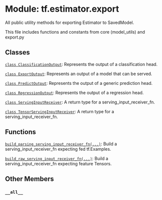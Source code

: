 <div itemscope itemtype="http://developers.google.com/ReferenceObject">
<meta itemprop="name" content="tf.estimator.export" />
<meta itemprop="path" content="Stable" />
<meta itemprop="property" content="__all__"/>
</div>

# Module: tf.estimator.export

All public utility methods for exporting Estimator to SavedModel.

This file includes functions and constants from core (model_utils) and export.py

## Classes

[`class ClassificationOutput`](../../tf/estimator/export/ClassificationOutput.md): Represents the output of a classification head.

[`class ExportOutput`](../../tf/estimator/export/ExportOutput.md): Represents an output of a model that can be served.

[`class PredictOutput`](../../tf/estimator/export/PredictOutput.md): Represents the output of a generic prediction head.

[`class RegressionOutput`](../../tf/estimator/export/RegressionOutput.md): Represents the output of a regression head.

[`class ServingInputReceiver`](../../tf/estimator/export/ServingInputReceiver.md): A return type for a serving_input_receiver_fn.

[`class TensorServingInputReceiver`](../../tf/estimator/export/TensorServingInputReceiver.md): A return type for a serving_input_receiver_fn.

## Functions

[`build_parsing_serving_input_receiver_fn(...)`](../../tf/estimator/export/build_parsing_serving_input_receiver_fn.md): Build a serving_input_receiver_fn expecting fed tf.Examples.

[`build_raw_serving_input_receiver_fn(...)`](../../tf/estimator/export/build_raw_serving_input_receiver_fn.md): Build a serving_input_receiver_fn expecting feature Tensors.

## Other Members

<h3 id="__all__"><code>__all__</code></h3>

